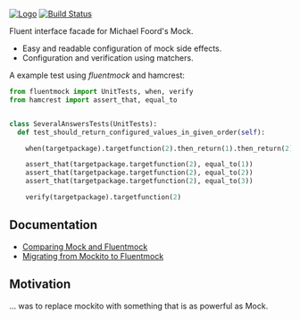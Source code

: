 [![Logo](https://raw.github.com/aelgru/fluentmock/master/docs/fluentmock-logo.png)](https://pypi.python.org/pypi/fluentmock) [![Build Status](https://travis-ci.org/aelgru/fluentmock.png?branch=master)](https://travis-ci.org/aelgru/fluentmock)

Fluent interface facade for Michael Foord's Mock.
* Easy and readable configuration of mock side effects.
* Configuration and verification using matchers.

A example test using _fluentmock_ and hamcrest:
```python
from fluentmock import UnitTests, when, verify
from hamcrest import assert_that, equal_to


class SeveralAnswersTests(UnitTests):
  def test_should_return_configured_values_in_given_order(self):

    when(targetpackage).targetfunction(2).then_return(1).then_return(2).then_return(3)

    assert_that(targetpackage.targetfunction(2), equal_to(1))
    assert_that(targetpackage.targetfunction(2), equal_to(2))
    assert_that(targetpackage.targetfunction(2), equal_to(3))

    verify(targetpackage).targetfunction(2)
```

## Documentation

* [Comparing Mock and Fluentmock](https://github.com/aelgru/fluentmock/blob/master/docs/COMPARISON.md)
* [Migrating from Mockito to Fluentmock](https://github.com/aelgru/fluentmock/blob/master/docs/MIGRATION.md)

## Motivation

... was to replace mockito with something that is as powerful as Mock.
